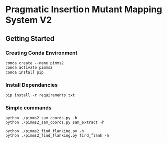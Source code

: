 # Pragmatic Insertion Mutant Mapping System V2

## Getting Started

### Creating Conda Environment
    conda create --name pimms2
    conda activate pimms2
    conda install pip
  
### Install Dependancies  
    pip install -r requirements.txt
    
### Simple commands    
    python ./pimms2_sam_coords.py -h
    python ./pimms2_sam_coords.py sam_extract -h
 
    python ./pimms2_find_flanking.py -h
    python ./pimms2_find_flanking.py find_flank -h
